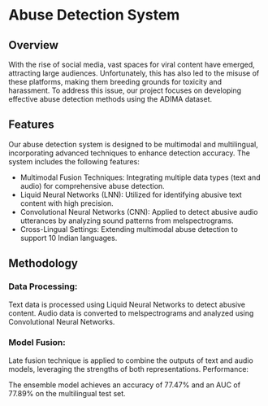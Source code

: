 # Abuse Detection System
## Overview
With the rise of social media, vast spaces for viral content have emerged, attracting large audiences. Unfortunately, this has also led to the misuse of these platforms, making them breeding grounds for toxicity and harassment. To address this issue, our project focuses on developing effective abuse detection methods using the ADIMA dataset.

## Features
Our abuse detection system is designed to be multimodal and multilingual, incorporating advanced techniques to enhance detection accuracy. The system includes the following features:

* Multimodal Fusion Techniques: Integrating multiple data types (text and audio) for comprehensive abuse detection.
* Liquid Neural Networks (LNN): Utilized for identifying abusive text content with high precision.
* Convolutional Neural Networks (CNN): Applied to detect abusive audio utterances by analyzing sound patterns from melspectrograms.
* Cross-Lingual Settings: Extending multimodal abuse detection to support 10 Indian languages.

## Methodology
### Data Processing:

Text data is processed using Liquid Neural Networks to detect abusive content.
Audio data is converted to melspectrograms and analyzed using Convolutional Neural Networks.
### Model Fusion:

Late fusion technique is applied to combine the outputs of text and audio models, leveraging the strengths of both representations.
Performance:

The ensemble model achieves an accuracy of 77.47% and an AUC of 77.89% on the multilingual test set.
